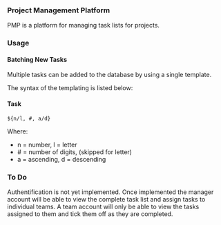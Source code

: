 <h3>Project Management Platform</h3>
<p>PMP is a platform for managing task lists for projects.</p>

<h3>Usage</h3>
<h4>Batching New Tasks</h4>
<p>Multiple tasks can be added to the database by using a single template.</p>
<p>The syntax of the templating is listed below:</p>
<h4>Task</h4>
<p><code>${n/l, #, a/d}</code></p>
<p>
  Where: 
  <ul>
    <li>n = number, l = letter</li>
    <li># = number of digits, (skipped for letter)</li>
    <li>a = ascending, d = descending</li>
  </ul>
</p>
<h3>To Do</h3>
<p>Authentification is not yet implemented. Once implemented the manager account will be able to view the complete task list and assign tasks to individual teams. A team account will only be able to view the tasks assigned to them and tick them off as they are completed.</p>

